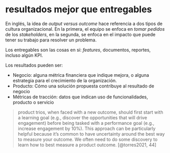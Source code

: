 # resultados mejor que entregables
En inglés, la idea de *output versus outcome* hace referencia a dos tipos de cultura organizacional. En la primera, el equipo se enfoca en *tomar pedidos* de los *stakeholders*, en la segunda, se enfoca en el impacto que puede tener su trabajo para resolver un problema.

Los entregables son las cosas en sí: *features*, documentos, reportes, incluso algún KPI.

Los resultados pueden ser:

- Negocio: alguna métrica financiera que indique mejora, o alguna estrategia para el crecimiento de la organización.
- Producto: Cómo una solución propuesta contribuye al resultado de negocio
- Métricas de tracción: datos que indican uso de funcionalidades, producto o servicio

> product trios, when faced with a new outcome, should first start with a learning goal (e.g., discover the opportunities that will drive engagement) before being tasked with a performance goal (e.g., increase engagement by 10%). This approach can be particularly helpful because it’s common to have uncertainty around the best way to measure your outcome. We often need to do some discovery to learn how to best measure a product outcome. [@torres2021, 44]
